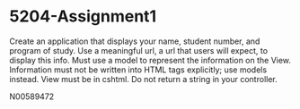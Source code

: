 # 5204-Assignment1
Create an application that displays your name, student number, and program of study. Use a meaningful url, a url that users will expect, to display this info. Must use a model to represent the information on the View. Information must not be written into HTML tags explicitly; use models instead. View must be in cshtml. Do not return a string in your controller.

N00589472
